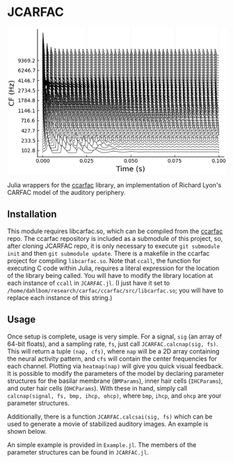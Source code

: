 # JCARFAC
![nap image](/images/hc440-nap.png)

Julia wrappers for the [ccarfac](https://github.com/analogouscircuit/ccarfac) library, 
an implementation of Richard Lyon's CARFAC model of the auditory periphery.

## Installation

This module requires libcarfac.so, which can be compiled from the [ccarfac](https://github.com/analogouscircuit/ccarfac) repo. The ccarfac repository is included as a submodule of this project, so, after cloning JCARFAC repo, it is only necessary to execute
`git submodule init` and then `git submodule update`.  There is a makefile in the ccarfac project for compiling
`libcarfac.so`.  Note that `ccall`, the function for executing C code within Julia, requires a literal expression
for the location of the library being called.  You will have to modify the library location at each instance of `ccall`
in `JCARFAC.jl`. (I just have it set to `/home/dahlbom/research/carfac/ccarfac/src/libcarfac.so`; you will have to 
replace each instance of this string.)


## Usage
Once setup is complete, usage is very simple.  For a signal, `sig` (an array of 64-bit floats), and a sampling rate, `fs`, 
just call `JCARFAC.calcnap(sig, fs)`.  This will return a tuple `(nap, cfs)`, where `nap` will be a 2D array containing
the neural activity pattern, and `cfs` will contain the center frequencies for each channel.  Plotting via `heatmap(nap)`
will give you quick visual feedback. It is possible to modify the parameters of the model by declaring parameter structures
for the basilar membrane (`BMParams`), inner hair cells (`IHCParams`), and outer hair cells (`OHCParams`).  With these in
hand, simply call `calcnap(signal, fs, bmp, ihcp, ohcp)`, where `bmp`, `ihcp`, and `ohcp` are your parameter structures.

Additionally, there is a function `JCARFAC.calcsai(sig, fs)` which can be used to generate a movie of stabilized auditory
images.  An example is shown below.

An simple example is provided in `Example.jl`. The members of the parameter structures can be found in `JCARFAC.jl`.
